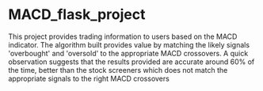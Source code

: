 # MACD_flask_project
 This project provides trading information to users based on the MACD indicator. The algorithm built provides value by matching the likely signals 'overbought' and 'oversold' to the appropriate MACD crossovers. A quick observation suggests that the results provided are accurate around 60% of the time, better than the stock screeners which does not match the appropriate signals to the right MACD crossovers
